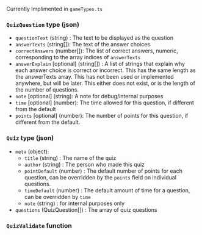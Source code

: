 Currently Implimented in `gameTypes.ts`

### `QuizQuestion` type (json)

- `questionText` (string) : The text to be displayed as the question
- `answerTexts` (string[]): The text of the answer choices
- `correctAnswers` (number[]): The list of correct answers, numeric, corresponding to the array indices of `answerTexts`
- `answerExplain` [optional] (string[]) : A list of strings that explain why each answer choice is correct or incorrect. This has the same length as the answerTexts array. This has not been used or implemented anywhere, but will be later. This either does not exist, or is the length of the number of questions.
- `note` [optional] (string): A note for debug/internal purposes
- `time` [optional] (number): The time allowed for this question, if different from the default
- `points` [optional] (number): The number of points for this question, if different from the default.

### `Quiz` type (json)

- `meta` (object):
  - `title` (string) : The name of the quiz
  - `author` (string) : The person who made this quiz
  - `pointDefault` (number) : The default number of points for each question, can be overridden by the `points` field on individual questions.
  - `timeDefault` (number) : The default amount of time for a question, can be overridden by `time`
  - `note` (string) : for internal purposes only
- `questions` (QuizQuestion[]) : The array of quiz questions

### `QuizValidate` function
